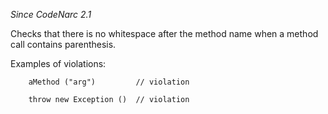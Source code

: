 *Since CodeNarc 2.1*

Checks that there is no whitespace after the method name when a method
call contains parenthesis.

Examples of violations:

        aMethod ("arg")         // violation
        
        throw new Exception ()  // violation
